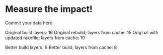 # Measure the impact!

Commit your data here

Original build layers: 16
Original rebuild; layers from cache: 15
Original with updated rakefile; layers from cache: 10

Better build layers: 9
Better build; layers from cache: 8



